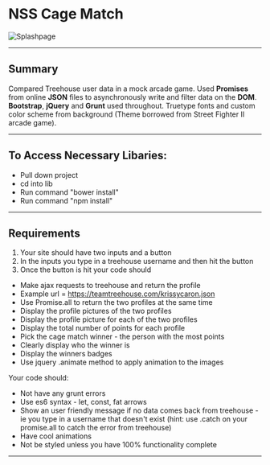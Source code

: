# NSS Cage Match

![Splashpage]()

<hr>

## Summary
Compared Treehouse user data in a mock arcade game. Used **Promises** from online **JSON** files to asynchronously write and filter data on the **DOM**. **Bootstrap**, **jQuery** and **Grunt** used throughout. Truetype fonts and custom color scheme from background (Theme borrowed from Street Fighter II arcade game).

<hr>

## To Access Necessary Libaries:
 - Pull down project
 - cd into lib
 - Run command "bower install"
 - Run command "npm install"

<hr>

## Requirements
1. Your site should have two inputs and a button
1. In the inputs you type in a treehouse username and then hit the button
1. Once the button is hit your code should
 - Make ajax requests to treehouse and return the profile
 - Example url = https://teamtreehouse.com/krissycaron.json
 - Use Promise.all to return the two profiles at the same time
 - Display the profile pictures of the two profiles
 - Display the profile picture for each of the two profiles
 - Display the total number of points for each profile
 - Pick the cage match winner - the person with the most points
 - Clearly display who the winner is
 - Display the winners badges
 - Use jquery .animate method to apply animation to the images

Your code should:

 - Not have any grunt errors
 - Use es6 syntax - let, const, fat arrows
 - Show an user friendly message if no data comes back from treehouse - ie you type in a username that doesn't exist (hint: use .catch on your promise.all to catch the error from treehouse)
 - Have cool animations
 - Not be styled unless you have 100% functionality complete

<hr>
